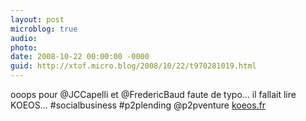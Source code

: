 ```yaml
---
layout: post
microblog: true
audio: 
photo: 
date: 2008-10-22 00:00:00 -0000
guid: http://xtof.micro.blog/2008/10/22/t970281019.html
---
```

ooops pour @JCCapelli et @FredericBaud faute de typo...  il fallait lire KOEOS... #socialbusiness #p2plending @p2pventure [koeos.fr](http://koeos.fr)
